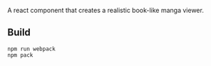 
A react component that creates a realistic book-like manga viewer.

## Build

```
npm run webpack
npm pack
```
